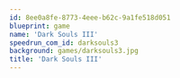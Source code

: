 ```yaml
---
id: 8ee0a8fe-8773-4eee-b62c-9a1fe518d051
blueprint: game
name: 'Dark Souls III'
speedrun_com_id: darksouls3
background: games/darksouls3.jpg
title: 'Dark Souls III'
---
```

